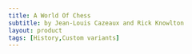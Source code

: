 ```yaml
---
title: A World Of Chess
subtitle: by Jean-Louis Cazeaux and Rick Knowlton
layout: product
tags: [History,Custom variants]
---
```

